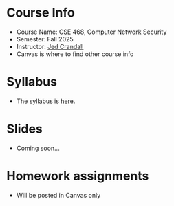 

# Course Info

- Course Name: CSE 468, Computer Network Security
- Semester: Fall 2025
- Instructor: [Jed Crandall](https://jedcrandall.github.io)
- Canvas is where to find other course info

# Syllabus

- The syllabus is [here](https://jedcrandall.github.io/courses/cse468fall2025/syllabus.pdf).

# Slides

- Coming soon...

# Homework assignments

- Will be posted in Canvas only

